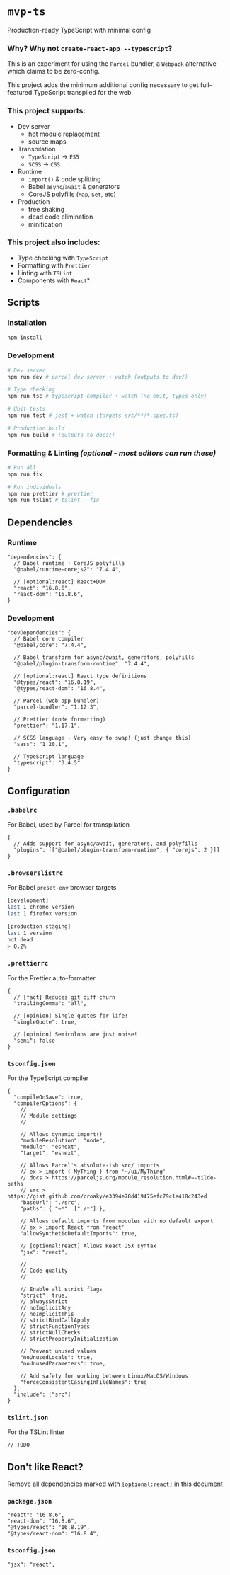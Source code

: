 # `mvp-ts`

Production-ready TypeScript with minimal config

### Why? Why not `create-react-app --typescript`?

This is an experiment for using the `Parcel` bundler, a `Webpack` alternative which claims to be zero-config.

This project adds the minimum additional config necessary to get full-featured TypeScript transpiled for the web.

### This project supports:

- Dev server
  - hot module replacement
  - source maps
- Transpilation
  - `TypeScript` -> `ES5`
  - `SCSS` -> `CSS`
- Runtime
  - `import()` & code splitting
  - Babel `async`/`await` & generators
  - CoreJS polyfills (`Map`, `Set`, etc)
- Production
  - tree shaking
  - dead code elimination
  - minification

### This project also includes:

- Type checking with `TypeScript`
- Formatting with `Prettier`
- Linting with `TSLint`
- Components with `React`\*

## Scripts

### Installation

```sh
npm install
```

### Development

```sh
# Dev server
npm run dev # parcel dev server + watch (outputs to dev/)

# Type checking
npm run tsc # typescript compiler + watch (no emit, types only)

# Unit tests
npm run test # jest + watch (targets src/**/*.spec.ts)

# Production build
npm run build # (outputs to docs/)
```

### Formatting & Linting _(optional - most editors can run these)_

```sh
# Run all
npm run fix

# Run individuals
npm run prettier # prettier
npm run tslint # tslint --fix
```

## Dependencies

### Runtime

```jsonc
"dependencies": {
  // Babel runtime + CoreJS polyfills
  "@babel/runtime-corejs2": "7.4.4",

  // [optional:react] React+DOM
  "react": "16.8.6",
  "react-dom": "16.8.6",
}
```

### Development

```jsonc
"devDependencies": {
  // Babel core compiler
  "@babel/core": "7.4.4",

  // Babel transform for async/await, generators, polyfills
  "@babel/plugin-transform-runtime": "7.4.4",

  // [optional:react] React type definitions
  "@types/react": "16.8.19",
  "@types/react-dom": "16.8.4",

  // Parcel (web app bundler)
  "parcel-bundler": "1.12.3",

  // Prettier (code formatting)
  "prettier": "1.17.1",

  // SCSS language - Very easy to swap! (just change this)
  "sass": "1.20.1",

  // TypeScript language
  "typescript": "3.4.5"
}
```

## Configuration

### `.babelrc`

For Babel, used by Parcel for transpilation

```jsonc
{
  // Adds support for async/await, generators, and polyfills
  "plugins": [["@babel/plugin-transform-runtime", { "corejs": 2 }]]
}
```

### `.browserslistrc`

For Babel `preset-env` browser targets

```sh
[development]
last 1 chrome version
last 1 firefox version

[production staging]
last 1 version
not dead
> 0.2%
```

### `.prettierrc`

For the Prettier auto-formatter

```jsonc
{
  // [fact] Reduces git diff churn
  "trailingComma": "all",

  // [opinion] Single quotes for life!
  "singleQuote": true,

  // [opinion] Semicolons are just noise!
  "semi": false
}
```

### `tsconfig.json`

For the TypeScript compiler

```jsonc
{
  "compileOnSave": true,
  "compilerOptions": {
    //
    // Module settings
    //

    // Allows dynamic import()
    "moduleResolution": "node",
    "module": "esnext",
    "target": "esnext",

    // Allows Parcel's absolute-ish src/ imports
    // ex > import { MyThing } from '~/ui/MyThing'
    // docs > https://parceljs.org/module_resolution.html#~-tilde-paths
    // src > https://gist.github.com/croaky/e3394e78d419475efc79c1e418c243ed
    "baseUrl": "./src",
    "paths": { "~*": ["./*"] },

    // Allows default imports from modules with no default export
    // ex > import React from 'react'
    "allowSyntheticDefaultImports": true,

    // [optional:react] Allows React JSX syntax
    "jsx": "react",

    //
    // Code quality
    //

    // Enable all strict flags
    "strict": true,
    // alwaysStrict
    // noImplicitAny
    // noImplicitThis
    // strictBindCallApply
    // strictFunctionTypes
    // strictNullChecks
    // strictPropertyInitialization

    // Prevent unused values
    "noUnusedLocals": true,
    "noUnusedParameters": true,

    // Add safety for working between Linux/MacOS/Windows
    "forceConsistentCasingInFileNames": true
  },
  "include": ["src"]
}
```

### `tslint.json`

For the TSLint linter

```jsonc
// TODO
```

## Don't like React?

Remove all dependencies marked with `[optional:react]` in this document

### `package.json`

```jsonc
"react": "16.8.6",
"react-dom": "16.8.6",
"@types/react": "16.8.19",
"@types/react-dom": "16.8.4",
```

### `tsconfig.json`

```jsonc
"jsx": "react",
```
